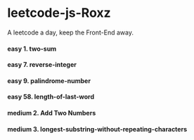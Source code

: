 # leetcode-js-Roxz
A leetcode a day, keep the Front-End away.

#### easy 1. two-sum
#### easy 7. reverse-integer 
#### easy 9. palindrome-number
#### easy 58. length-of-last-word
#### medium 2. Add Two Numbers 
#### medium 3. longest-substring-without-repeating-characters

